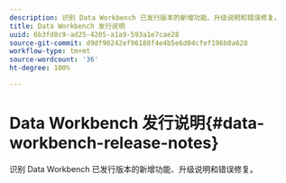 ```yaml
---
description: 识别 Data Workbench 已发行版本的新增功能、升级说明和错误修复。
title: Data Workbench 发行说明
uuid: 6b3fd8c9-ad25-4205-a1a9-593a1e7cae28
source-git-commit: d9df90242ef96188f4e4b5e6d04cfef196b0a628
workflow-type: tm+mt
source-wordcount: '36'
ht-degree: 100%

---
```



# Data Workbench 发行说明{#data-workbench-release-notes}

识别 Data Workbench 已发行版本的新增功能、升级说明和错误修复。
